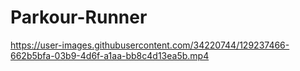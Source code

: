 # Parkour-Runner

https://user-images.githubusercontent.com/34220744/129237466-662b5bfa-03b9-4d6f-a1aa-bb8c4d13ea5b.mp4
